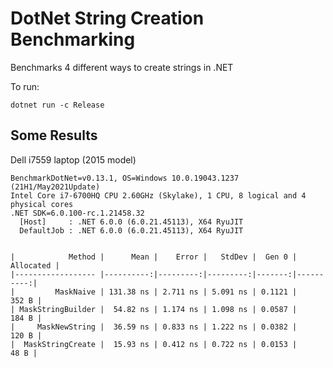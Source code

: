 # DotNet String Creation Benchmarking

Benchmarks 4 different ways to create strings in .NET

To run:
```
dotnet run -c Release
```

## Some Results

Dell i7559 laptop (2015 model)
```
BenchmarkDotNet=v0.13.1, OS=Windows 10.0.19043.1237 (21H1/May2021Update)
Intel Core i7-6700HQ CPU 2.60GHz (Skylake), 1 CPU, 8 logical and 4 physical cores
.NET SDK=6.0.100-rc.1.21458.32
  [Host]     : .NET 6.0.0 (6.0.21.45113), X64 RyuJIT
  DefaultJob : .NET 6.0.0 (6.0.21.45113), X64 RyuJIT


|            Method |      Mean |    Error |   StdDev |  Gen 0 | Allocated |
|------------------ |----------:|---------:|---------:|-------:|----------:|
|         MaskNaive | 131.38 ns | 2.711 ns | 5.091 ns | 0.1121 |     352 B |
| MaskStringBuilder |  54.82 ns | 1.174 ns | 1.098 ns | 0.0587 |     184 B |
|     MaskNewString |  36.59 ns | 0.833 ns | 1.222 ns | 0.0382 |     120 B |
|  MaskStringCreate |  15.93 ns | 0.412 ns | 0.722 ns | 0.0153 |      48 B |
```


